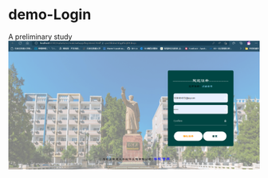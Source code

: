 # demo-Login
A preliminary study   
![](https://github.com/imvagrant/demo-Login/blob/main/login-demo.png)
